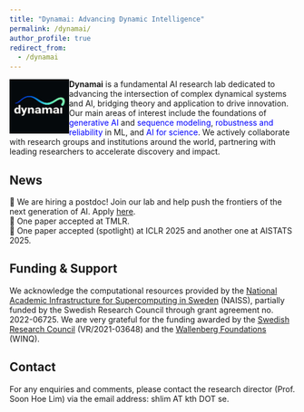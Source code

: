 ```yaml
---
title: "Dynamai: Advancing Dynamic Intelligence"
permalink: /dynamai/
author_profile: true
redirect_from:
  - /dynamai
---
```


<img src="dynamai.png" align="left" width="105" />

**Dynamai** is a fundamental AI research lab dedicated to advancing the intersection of complex dynamical systems and AI, bridging theory and application to drive innovation. Our main areas of interest include the foundations of <span style="color: blue;">generative AI</span> and <span style="color: blue">sequence modeling</span>, <span style="color: blue">robustness and reliability</span> in ML, and <span style="color: blue">AI for science</span>. We actively collaborate with research groups and institutions around the world, partnering with leading researchers to accelerate discovery and impact. 
<br clear="left"/>

## News
📣 We are hiring a postdoc! Join our lab and help push the frontiers of the next generation of AI. Apply [here](https://academicjobsonline.org/ajo/jobs/30017).
<br>
📣 One paper accepted at TMLR.
<br>
📣 One paper accepted (spotlight) at ICLR 2025 and another one at AISTATS 2025.
<br>

## Funding & Support 
We acknowledge the computational resources provided by the [National Academic Infrastructure for Supercomputing in Sweden](https://www.naiss.se/) (NAISS), partially funded by the Swedish Research Council through grant agreement no. 2022-06725. We are very grateful for the funding awarded by the [Swedish Research Council](https://www.vr.se/english.html) (VR/2021-03648) and the [Wallenberg Foundations](https://www.wallenberg.org/en) (WINQ).

## Contact 
For any enquiries and comments, please contact the research director (Prof. Soon Hoe Lim) via the email address: shlim AT kth DOT se. 
